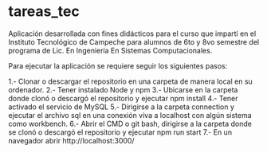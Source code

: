 # tareas_tec
Aplicación desarrollada con fines didácticos para el curso que impartí en el Instituto Tecnológico de Campeche para alumnos de 6to y 8vo semestre del programa de Lic. En Ingeniería En Sistemas Computacionales.

Para ejecutar la aplicación se requiere seguir los siguientes pasos:

1.- Clonar o descargar el repositorio en una carpeta de manera local en su ordenador.
2.- Tener instalado Node y npm
3.- Ubicarse en la carpeta donde clonó o descargó el repositorio y ejecutar npm install 
4.- Tener activado el servicio de MySQL
5.- Dirigirse a la carpeta connection y ejecutar el archivo sql en una conexión viva a localhost con algún sistema como workbench.
6.- Abrir el CMD o git bash, dirigirse a la carpeta donde se clonó o descargó el repositorio y ejecutar npm run start
7.- En un navegador abrir http://localhost:3000/
